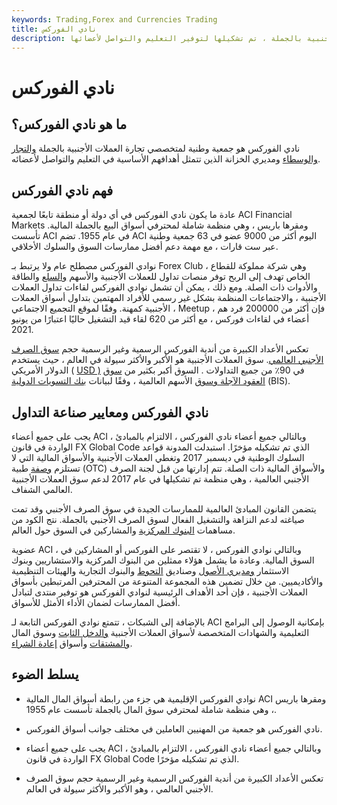 ```yaml
---
keywords: Trading,Forex and Currencies Trading
title: نادي الفوركس
description: نادي الفوركس هو جمعية وطنية لمتخصصي تجارة العملات الأجنبية بالجملة ، تم تشكيلها لتوفير التعليم والتواصل لأعضائها.
---
```


# نادي الفوركس
## ما هو نادي الفوركس؟

نادي الفوركس هو جمعية وطنية لمتخصصي تجارة العملات الأجنبية بالجملة [والتجار](/dealer) [والوسطاء](/broker) ومديري الخزانة الذين تتمثل أهدافهم الأساسية في التعليم والتواصل لأعضائه.

## فهم نادي الفوركس

عادة ما يكون نادي الفوركس في أي دولة أو منطقة تابعًا لجمعية ACI Financial Markets ومقرها باريس ، وهي منظمة شاملة لمحترفي أسواق البيع بالجملة المالية. تأسست ACI في عام 1955. تضم ACI اليوم أكثر من 9000 عضو في 63 جمعية وطنية عبر ست قارات ، مع مهمة دعم أفضل ممارسات السوق والسلوك الأخلاقي.

نوادي الفوركس مصطلح عام ولا يرتبط بـ Forex Club ، وهي شركة مملوكة للقطاع الخاص تهدف إلى الربح توفر منصات تداول للعملات الأجنبية والأسهم [والسلع](/commodity) والطاقة والأدوات ذات الصلة. ومع ذلك ، يمكن أن تشمل نوادي الفوركس لقاءات تداول العملات الأجنبية ، والاجتماعات المنظمة بشكل غير رسمي للأفراد المهتمين بتداول أسواق العملات الأجنبية كمهنة. وفقًا لموقع التجميع الاجتماعي ، Meetup ، فإن أكثر من 200000 فرد هم أعضاء في لقاءات فوركس ، مع أكثر من 620 لقاء قيد التشغيل حاليًا اعتبارًا من يونيو 2021.

تعكس الأعداد الكبيرة من أندية الفوركس الرسمية وغير الرسمية حجم [سوق الصرف الأجنبي العالمي](/foreign-exchange-markets). سوق العملات الأجنبية هو الأكبر والأكثر سيولة في العالم ، حيث يستخدم الدولار الأمريكي ( [USD )](/usd) في 90٪ من جميع التداولات . السوق أكبر بكثير من [سوق العقود الآجلة وسوق](/futuresmarket) الأسهم العالمية ، وفقًا لبيانات [بنك التسويات الدولية](/bis) (BIS).

## نادي الفوركس ومعايير صناعة التداول

يجب على جميع أعضاء ACI ، وبالتالي جميع أعضاء نادي الفوركس ، الالتزام بالمبادئ الواردة في قانون FX Global Code الذي تم تشكيله مؤخرًا. استبدلت المدونة قواعد السلوك الوطنية في ديسمبر 2017 وتغطي العملات الأجنبية والأسواق المالية التي لا تستلزم [وصفة](/otc) طبية (OTC) والأسواق المالية ذات الصلة. تتم إدارتها من قبل لجنة الصرف الأجنبي العالمية ، وهي منظمة تم تشكيلها في عام 2017 لدعم سوق العملات الأجنبية العالمي الشفاف.

يتضمن القانون المبادئ العالمية للممارسات الجيدة في سوق الصرف الأجنبي وقد تمت صياغته لدعم النزاهة والتشغيل الفعال لسوق الصرف الأجنبي بالجملة. نتج الكود من مساهمات [البنوك المركزية](/centralbank) والمشاركين في السوق حول العالم.

عضوية ACI ، وبالتالي نوادي الفوركس ، لا تقتصر على الفوركس أو المشاركين في السوق المالية. وعادة ما يشمل هؤلاء ممثلين من البنوك المركزية والاستشاريين وبنوك الاستثمار [ومديري الأصول](/assetmanagement) وصناديق [التحوط](/hedgefund) والبنوك التجارية والهيئات التنظيمية والأكاديميين. من خلال تضمين هذه المجموعة المتنوعة من المحترفين المرتبطين بأسواق العملات الأجنبية ، فإن أحد الأهداف الرئيسية لنوادي الفوركس هو توفير منتدى لتبادل أفضل الممارسات لضمان الأداء الأمثل للأسواق.

بالإضافة إلى الشبكات ، تتمتع نوادي الفوركس التابعة لـ ACI بإمكانية الوصول إلى البرامج التعليمية والشهادات المتخصصة لأسواق العملات الأجنبية [والدخل الثابت](/fixedincome) وسوق المال [والمشتقات](/derivative) وأسواق [إعادة الشراء](/hedgefund).

## يسلط الضوء

- نوادي الفوركس الإقليمية هي جزء من رابطة أسواق المال المالية ACI ومقرها باريس ، وهي منظمة شاملة لمحترفي سوق المال بالجملة تأسست عام 1955.

- نادي الفوركس هو جمعية من المهنيين العاملين في مختلف جوانب أسواق الفوركس.

- يجب على جميع أعضاء ACI ، وبالتالي جميع أعضاء نادي الفوركس ، الالتزام بالمبادئ الواردة في قانون FX Global Code الذي تم تشكيله مؤخرًا.

- تعكس الأعداد الكبيرة من أندية الفوركس الرسمية وغير الرسمية حجم سوق الصرف الأجنبي العالمي ، وهو الأكبر والأكثر سيولة في العالم.

